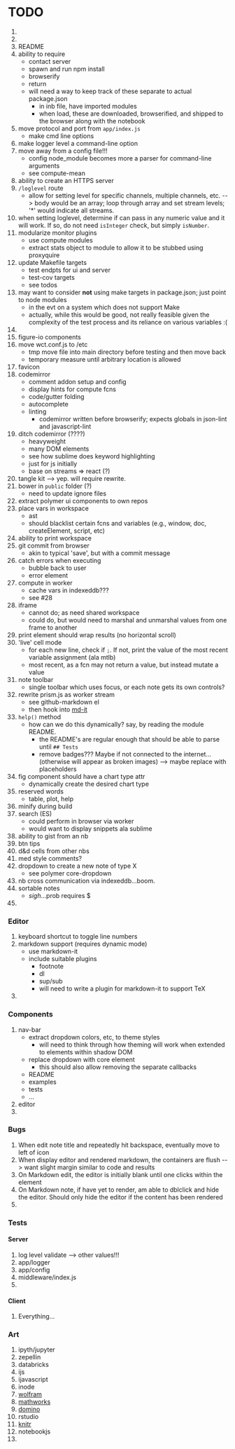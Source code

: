 TODO
====

1. 
2. 
3. README
4. ability to require
	-	contact server
	-	spawn and run npm install
	-	browserify
	-	return
	- 	will need a way to keep track of these separate to actual package.json
		-	in inb file, have imported modules
		-	when load, these are downloaded, browserified, and shipped to the browser along with the notebook
5. move protocol and port from `app/index.js`
	-	make cmd line options
6. make logger level a command-line option
7. move away from a config file!!!
	-	config node_module becomes more a parser for command-line arguments
	-	see compute-mean
8. ability to create an HTTPS server
9. `/loglevel` route
	-	allow for setting level for specific channels, multiple channels, etc. --> body would be an array; loop through array and set stream levels; '*' would indicate all streams.
10. when setting loglevel, determine if can pass in any numeric value and it will work. If so, do not need `isInteger` check, but simply `isNumber`.
11. modularize monitor plugins
	-	use compute modules
	-	extract stats object to module to allow it to be stubbed using proxyquire
12. update Makefile targets
	-	test endpts for ui and server
	-	test-cov targets
	- 	see todos
13. may want to consider __not__ using make targets in package.json; just point to node modules
	-	in the evt on a system which does not support Make
	-	actually, while this would be good, not really feasible given the complexity of the test process and its reliance on various variables :(
14. 
15. figure-io components
16. move wct.conf.js to /etc
	-	tmp move file into main directory before testing and then move back
	-	temporary measure until arbitrary location is allowed
17. favicon
18. codemirror
	-	comment addon setup and config
	-	display hints for compute fcns
	-	code/gutter folding
	-	autocomplete
	-	linting
		-	codemirror written before browserify; expects globals in json-lint and javascript-lint
19. ditch codemirror (????)
	-	heavyweight
	-	many DOM elements
	-	see how sublime does keyword highlighting
	-	just for js initially
	-	base on streams => react (?)
20. tangle kit --> yep. will require rewrite.
21. bower in `public` folder (?)
	-	need to update ignore files
22. extract polymer ui components to own repos
23. place vars in workspace
	-	ast
	-	should blacklist certain fcns and variables (e.g., window, doc, createElement, script, etc)
24. ability to print workspace
25. git commit from browser
	-	akin to typical 'save', but with a commit message
26. catch errors when executing
	-	bubble back to user
	-	error element
27. compute in worker
	-	cache vars in indexeddb???
	-	see #28
28. iframe
	-	cannot do; as need shared workspace
	-	could do, but would need to marshal and unmarshal values from one frame to another
29. print element should wrap results (no horizontal scroll)
30. 'live' cell mode
	-	for each new line, check if `;`. If not, print the value of the most recent variable assignment (ala mtlb)
	-	most recent, as a fcn may not return a value, but instead mutate a value
31. note toolbar
	-	single toolbar which uses focus, or each note gets its own controls?
32. rewrite prism.js as worker stream
	-	see github-markdown el
	-	then hook into [md-it](https://github.com/markdown-it/markdown-it#syntax-highlighting)
33. `help()` method
	-	how can we do this dynamically? say, by reading the module README.
		-	the README's are regular enough that should be able to parse until `## Tests`
		-	remove badges??? Maybe if not connected to the internet... (otherwise will appear as broken images) --> maybe replace with placeholders
34. fig component should have a chart type attr
	-	dynamically create the desired chart type
35. reserved words
	-	table, plot, help
36. minify during build
37. search (ES)
	-	could perform in browser via worker
	-	would want to display snippets ala sublime
38. ability to gist from an nb
39. btn tips
40. d&d cells from other nbs
41. med style comments?
42. dropdown to create a new note of type X
	-	see polymer core-dropdown
43. nb cross communication via indexeddb...boom.
44. sortable notes
	- 	*sigh*...prob requires $
45. 



### Editor

1. keyboard shortcut to toggle line numbers
2. markdown support (requires dynamic mode)
	-	use markdown-it
	-	include suitable plugins
		-	footnote
		-	dl
		-	sup/sub
		-	will need to write a plugin for markdown-it to support TeX
3. 


### Components

1. nav-bar
	-	extract dropdown colors, etc, to theme styles
		-	will need to think through how theming will work when extended to elements within shadow DOM
	-	replace dropdown with core element
		-	this should also allow removing the separate callbacks 
	-	README
	-	examples
	-	tests
	-	...
2. editor
3. 



### Bugs

1. When edit note title and repeatedly hit backspace, eventually move to left of icon
2. When display editor and rendered markdown, the containers are flush --> want slight margin similar to code and results
3. On Markdown edit, the editor is initially blank until one clicks within the element
4. On Markdown note, if have yet to render, am able to dblclick and hide the editor. Should only hide the editor if the content has been rendered
5. 


### Tests

#### Server

1. log level validate --> other values!!!
2. app/logger
3. app/config
4. middleware/index.js
5. 



#### Client

1. Everything...


### Art

1. ipyth/jupyter
2. zepellin
3. databricks
4. ijs
5. ijavascript
6. inode
7. [wolfram](http://reference.wolfram.com/language/tutorial/UsingANotebookInterface.html)
8. [mathworks](http://www.mathworks.com/help/matlab/matlab_prog/create-a-matlab-notebook-with-microsoft-word.html)
9. [domino](http://blog.dominodatalab.com/r-notebooks/)
10. rstudio
11. [knitr](http://yihui.name/knitr/)
12. notebookjs
13. 
